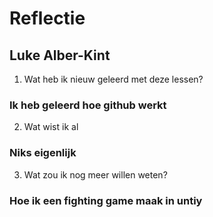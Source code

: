 # Reflectie

## Luke Alber-Kint

1. Wat heb ik nieuw geleerd met deze lessen?

### Ik heb geleerd hoe github werkt

2. Wat wist ik al

### Niks eigenlijk

3. Wat zou ik nog meer willen weten?

### Hoe ik een fighting game maak in untiy